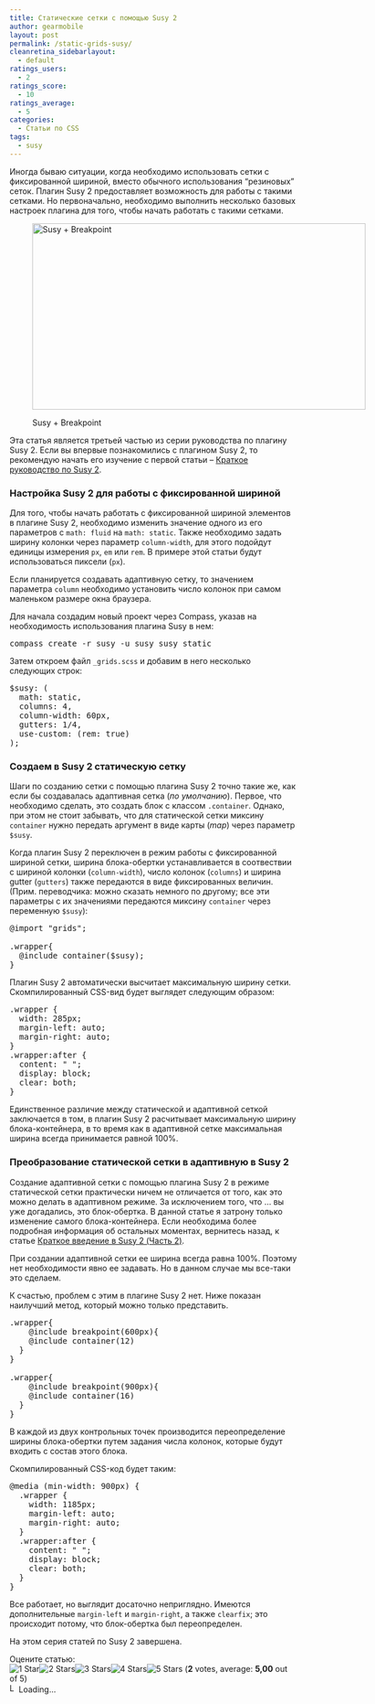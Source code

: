 ```yaml
---
title: Статические сетки с помощью Susy 2
author: gearmobile
layout: post
permalink: /static-grids-susy/
cleanretina_sidebarlayout:
  - default
ratings_users:
  - 2
ratings_score:
  - 10
ratings_average:
  - 5
categories:
  - Статьи по CSS
tags:
  - susy
---
```

Иногда бываю ситуации, когда необходимо использовать сетки с фиксированной шириной, вместо обычного использования &#8220;резиновых&#8221; сеток. Плагин Susy 2 предоставляет возможность для работы с такими сетками. Но первоначально, необходимо выполнить несколько базовых настроек плагина для того, чтобы начать работать с такими сетками.<figure id="attachment_1168" style="width: 584px;" class="wp-caption aligncenter">

[<img src="http://localhost:7788/third/wp-content/uploads/2014/05/Susy.jpg" alt="Susy + Breakpoint" width="584" height="326" class="size-full wp-image-1168" />][1]<figcaption class="wp-caption-text">Susy + Breakpoint</figcaption></figure> 

Эта статья является третьей частью из серии руководства по плагину Susy 2. Если вы впервые познакомились с плагином Susy 2, то рекомендую начать его изучение с первой статьи &#8211; [Краткое руководство по Susy 2][2].

### Настройка Susy 2 для работы с фиксированной шириной

Для того, чтобы начать работать с фиксированной шириной элементов в плагине Susy 2, необходимо изменить значение одного из его параметров c `math: fluid` на `math: static`. Также необходимо задать ширину колонки через параметр `column-width`, для этого подойдут единицы измерения `px`, `em` или `rem`. В примере этой статьи будут использоваться пиксели (`px`).

Если планируется создавать адаптивную сетку, то значением параметра `column` необходимо установить число колонок при самом маленьком размере окна браузера.

Для начала создадим новый проект через Compass, указав на необходимость использования плагина Susy в нем:

<pre>compass create -r susy -u susy susy_static
</pre>

Затем откроем файл `_grids.scss` и добавим в него несколько следующих строк:

<pre>$susy: (
  math: static,
  columns: 4,
  column-width: 60px,
  gutters: 1/4,
  use-custom: (rem: true)
);
</pre>

### Создаем в Susy 2 статическую сетку

Шаги по созданию сетки с помощью плагина Susy 2 точно такие же, как если бы создавалась адаптивная сетка (*по умолчанию*). Первое, что необходимо сделать, это создать блок с классом `.container`. Однако, при этом не стоит забывать, что для статической сетки миксину `container` нужно передать аргумент в виде карты (*map*) через параметр `$susy`.

Когда плагин Susy 2 переключен в режим работы с фиксированной шириной сетки, ширина блока-обертки устанавливается в соотвествии с шириной колонки (`column-width`), число колонок (`columns`) и ширина gutter (`gutters`) также передаются в виде фиксированных величин. (Прим. переводчика: можно сказать немного по другому; все эти параметры с их значениями передаются миксину `container` через переменную `$susy`):

<pre>@import "grids";

.wrapper{
  @include container($susy);
}
</pre>

Плагин Susy 2 автоматически высчитает максимальную ширину сетки. Скомпилированный CSS-вид будет выглядет следующим образом:

<pre>.wrapper {
  width: 285px;
  margin-left: auto;
  margin-right: auto;
}
.wrapper:after {
  content: " ";
  display: block;
  clear: both;
}
</pre>

Единственное различие между статической и адаптивной сеткой заключается в том, в плагин Susy 2 расчитывает максимальную ширину блока-контейнера, в то время как в адаптивной сетке максимальная ширина всегда принимается равной 100%.

### Преобразование статической сетки в адаптивную в Susy 2

Создание адаптивной сетки с помощью плагина Susy 2 в режиме статической сетки практически ничем не отличается от того, как это можно делать в адаптивном режиме. За исключением того, что &#8230; вы уже догадались, это блок-обертка. В данной статье я затрону только изменение самого блока-контейнера. Если необходима более подробная информация об остальных моментах, вернитесь назад, к статье [Краткое введение в Susy 2 (Часть 2)][3].

При создании адаптивной сетки ее ширина всегда равна 100%. Поэтому нет необходимости явно ее задавать. Но в данном случае мы все-таки это сделаем.

К счастью, проблем с этим в плагине Susy 2 нет. Ниже показан наилучший метод, который можно только представить.

<pre>.wrapper{
    @include breakpoint(600px){
    @include container(12)
  }
}

.wrapper{
    @include breakpoint(900px){
    @include container(16)
  }
}
</pre>

В каждой из двух контрольных точек производится переопределение ширины блока-обертки путем задания числа колонок, которые будут входить с состав этого блока.

Скомпилированный CSS-код будет таким:

<pre>@media (min-width: 900px) {
  .wrapper {
    width: 1185px;
    margin-left: auto;
    margin-right: auto;
  }
  .wrapper:after {
    content: " ";
    display: block;
    clear: both;
  }
}
</pre>

Все работает, но выглядит досаточно неприглядно. Имеются дополнительные `margin-left` и `margin-right`, а также `clearfix`; это происходит потому, что блок-обертка был переопределен.

На этом серия статей по Susy 2 завершена.

Оцените статью:  
<span id="post-ratings-1166" class="post-ratings" data-nonce="d1e7760ead"><img id="rating_1166_1" src="http://localhost:7788/third/wp-content/plugins/wp-postratings/images/stars_crystal/rating_on.gif" alt="1 Star" title="1 Star" onmouseover="current_rating(1166, 1, '1 Star');" onmouseout="ratings_off(5, 0, 0);" onclick="rate_post();" onkeypress="rate_post();" style="cursor: pointer; border: 0px;" /><img id="rating_1166_2" src="http://localhost:7788/third/wp-content/plugins/wp-postratings/images/stars_crystal/rating_on.gif" alt="2 Stars" title="2 Stars" onmouseover="current_rating(1166, 2, '2 Stars');" onmouseout="ratings_off(5, 0, 0);" onclick="rate_post();" onkeypress="rate_post();" style="cursor: pointer; border: 0px;" /><img id="rating_1166_3" src="http://localhost:7788/third/wp-content/plugins/wp-postratings/images/stars_crystal/rating_on.gif" alt="3 Stars" title="3 Stars" onmouseover="current_rating(1166, 3, '3 Stars');" onmouseout="ratings_off(5, 0, 0);" onclick="rate_post();" onkeypress="rate_post();" style="cursor: pointer; border: 0px;" /><img id="rating_1166_4" src="http://localhost:7788/third/wp-content/plugins/wp-postratings/images/stars_crystal/rating_on.gif" alt="4 Stars" title="4 Stars" onmouseover="current_rating(1166, 4, '4 Stars');" onmouseout="ratings_off(5, 0, 0);" onclick="rate_post();" onkeypress="rate_post();" style="cursor: pointer; border: 0px;" /><img id="rating_1166_5" src="http://localhost:7788/third/wp-content/plugins/wp-postratings/images/stars_crystal/rating_on.gif" alt="5 Stars" title="5 Stars" onmouseover="current_rating(1166, 5, '5 Stars');" onmouseout="ratings_off(5, 0, 0);" onclick="rate_post();" onkeypress="rate_post();" style="cursor: pointer; border: 0px;" /> (<strong>2</strong> votes, average: <strong>5,00</strong> out of 5)<br /><span class="post-ratings-text" id="ratings_1166_text"></span></span><span id="post-ratings-1166-loading" class="post-ratings-loading"> <img src="http://localhost:7788/third/wp-content/plugins/wp-postratings/images/loading.gif" width="16" height="16" alt="Loading..." title="Loading..." class="post-ratings-image" />Loading...</span>

 [1]: http://localhost:7788/third/wp-content/uploads/2014/05/Susy.jpg
 [2]: http://localhost:7788/third/?p=1148
 [3]: http://localhost:7788/third/?p=1158